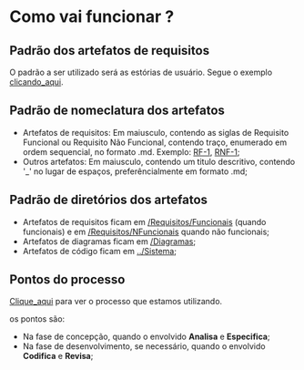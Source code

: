 # Como vai funcionar ?

## Padrão dos artefatos de requisitos
O padrão a ser utilizado será as estórias de usuário. Segue o exemplo [clicando_aqui](https://github.com/Welen1911/Katalogo/blob/main/Documenta%C3%A7%C3%A3o/Requisitos/Funcionais/RF-Exemplo.md).

## Padrão de nomeclatura dos artefatos
- Artefatos de requisitos: Em maiusculo, contendo as siglas de Requisito Funcional ou Requisito Não Funcional, contendo traço, enumerado em ordem sequencial, no formato .md. Exemplo: [RF-1](https://github.com/Welen1911/Katalogo/blob/main/Documenta%C3%A7%C3%A3o/Requisitos/Funcionais/RF-Exemplo.md), [RNF-1](https://github.com/Welen1911/Katalogo/blob/main/Documenta%C3%A7%C3%A3o/Requisitos/NFuncionais/RNF-Exemplo.md);
- Outros artefatos: Em maiusculo, contendo um titulo descritivo, contendo '_' no lugar de espaços, preferêncialmente em formato .md;

## Padrão de diretórios dos artefatos
- Artefatos de requisitos ficam em [/Requisitos/Funcionais]() (quando funcionais) e em [/Requisitos/NFuncionais]() quando não funcionais;
- Artefatos de diagramas ficam em [/Diagramas]();
- Artefatos de código ficam em [../Sistema]();

## Pontos do processo
[Clique_aqui](https://github.com/Welen1911/Katalogo/blob/main/Documenta%C3%A7%C3%A3o/Processo.md) para ver o processo que estamos utilizando.

os pontos são:
- Na fase de concepção, quando o envolvido **Analisa** e **Especifica**;
- Na fase de desenvolvimento, se necessário, quando o envolvido **Codifica** e **Revisa**;
  
